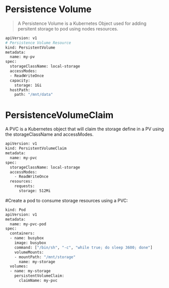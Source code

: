 # Persistence Volume
> A Persistence Volume is a Kubernetes Object used for adding persitent storage to pod using nodes resources.


```sh
apiVersion: v1
# Persistence Volume Resource
kind: PersistentVolume
metadata:
  name: my-pv
spec:
  storageClassName: local-storage
  accessModes:
  - ReadWriteOnce
  capacity:
    storage: 1Gi
  hostPath: 
    path: "/mnt/data"  
```

# PersistenceVolumeClaim
A PVC is a Kubernetes object that will claim the storage define in a PV using the storageClassName and accessModes.

```sh
apiVersion: v1
kind: PersistentVolumeClaim
metadata:
  name: my-pvc
spec:
  storageClassName: local-storage
  accessModes:
    - ReadWriteOnce
  resources:
    requests:
      storage: 512Mi
```

#Create a pod to consume storage resources using a PVC:
```sh
kind: Pod
apiVersion: v1
metadata:
  name: my-pvc-pod
spec:
  containers:
  - name: busybox
    image: busybox
    command: ["/bin/sh", "-c", "while true; do sleep 3600; done"]
    volumeMounts:
    - mountPath: "/mnt/storage"
      name: my-storage
  volumes:
  - name: my-storage
    persistentVolumeClaim:
      claimName: my-pvc
```


